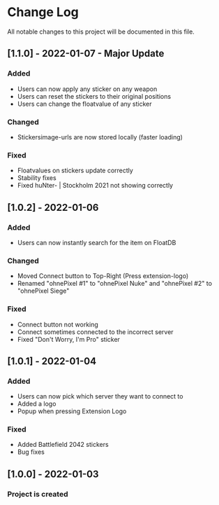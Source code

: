 # Change Log
All notable changes to this project will be documented in this file.

## [1.1.0] - 2022-01-07 - Major Update

### Added
- Users can now apply any sticker on any weapon
- Users can reset the stickers to their original positions
- Users can change the floatvalue of any sticker

### Changed
- Stickersimage-urls are now stored locally (faster loading)

### Fixed
- Floatvalues on stickers update correctly
- Stability fixes
- Fixed huNter- | Stockholm 2021 not showing correctly
 
 
## [1.0.2] - 2022-01-06

### Added
- Users can now instantly search for the item on FloatDB

### Changed
- Moved Connect button to Top-Right (Press extension-logo)
- Renamed "ohnePixel #1" to "ohnePixel Nuke" and "ohnePixel #2" to "ohnePixel Siege"

### Fixed
- Connect button not working
- Connect sometimes connected to the incorrect server
- Fixed "Don't Worry, I'm Pro" sticker

 
## [1.0.1] - 2022-01-04

### Added
- Users can now pick which server they want to connect to
- Added a logo
- Popup when pressing Extension Logo

### Fixed
- Added Battlefield 2042 stickers
- Bug fixes


## [1.0.0] - 2022-01-03
 
### Project is created
 
